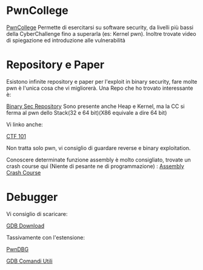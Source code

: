 # PwnCollege
[PwnCollege](www.pwn.college) 
Permette di esercitarsi su software security, da livelli più bassi della CyberChallenge fino a superarla (es: Kernel pwn). 
Inoltre trovate video di spiegazione ed introduzione alle vulnerabilità

# Repository e Paper
Esistono infinite repository e paper per l'exploit in binary security, fare molte pwn è l'unica cosa che vi migliorerà. 
Una Repo che ho trovato interessante è: 

[Binary Sec Repository](https://ir0nstone.gitbook.io/notes) 
Sono presente anche Heap e Kernel, ma la CC si ferma al pwn dello Stack(32 e 64 bit)(X86 equivale a dire 64 bit)

Vi linko anche: 

[CTF 101](https://ctf101.org/)

Non tratta solo pwn, vi consiglio di guardare reverse e binary exploitation. 

Conoscere determinate funzione assembly è molto consigliato, trovate un crash course qui (Niente di pesante ne di programmazione) :
[Assembly Crash Course](https://www.google.com/url?sa=t&source=web&rct=j&opi=89978449&url=https://medium.com/reverse-engineering-for-dummies/a-crash-course-in-assembly-language-695b07995b4d&ved=2ahUKEwiqvt_Q98iFAxWj3gIHHSTaB8AQFnoECBMQAQ&usg=AOvVaw33Q7YbBMyZzQGxU5SjybNr)

# Debugger

Vi consiglio di scaricare:

[GDB Download](https://sourceware.org/gdb/download/)

Tassivamente con l'estensione:

[PwnDBG](https://github.com/pwndbg/pwndbg)

[GDB Comandi Utili](https://docencia.ac.upc.edu/FIB/grau/CASO/lab2014/gdb-debug.pdf)
